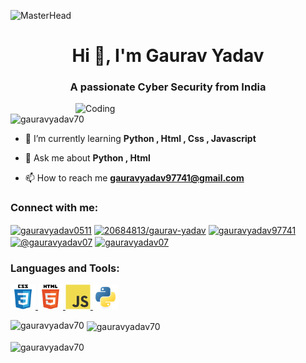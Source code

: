 ![MasterHead](https://e476rzxxeua.exactdn.com/wp-content/uploads/2020/01/00086-desk-anim-v0.3.gif?strip=all&lossy=1&sharp=1&ssl=1.gif)
<h1 align="center">Hi 👋, I'm Gaurav Yadav</h1>
<h3 align="center">A passionate Cyber Security from India</h3>
<img align="right" alt="Coding" width="400" src="https://media1.giphy.com/media/qgQUggAC3Pfv687qPC/giphy.gif?cid=790b761128eee175d550b1d43959a879aca3017d28316be3&rid=giphy.gif&ct=g.gif">

<p align="left"> <img src="https://komarev.com/ghpvc/?username=gauravyadav70&label=Profile%20views&color=0e75b6&style=flat" alt="gauravyadav70" /> </p>

- 🌱 I’m currently learning **Python , Html , Css , Javascript**

- 💬 Ask me about **Python , Html**

- 📫 How to reach me **gauravyadav97741@gmail.com**

<h3 align="left">Connect with me:</h3>
<p align="left">
<a href="https://linkedin.com/in/gauravyadav0511" target="blank"><img align="center" src="https://raw.githubusercontent.com/rahuldkjain/github-profile-readme-generator/master/src/images/icons/Social/linked-in-alt.svg" alt="gauravyadav0511" height="30" width="40" /></a>
<a href="https://stackoverflow.com/users/20684813/gaurav-yadav" target="blank"><img align="center" src="https://raw.githubusercontent.com/rahuldkjain/github-profile-readme-generator/master/src/images/icons/Social/stack-overflow.svg" alt="20684813/gaurav-yadav" height="30" width="40" /></a>
<a href="https://www.hackerrank.com/gauravyadav97741" target="blank"><img align="center" src="https://raw.githubusercontent.com/rahuldkjain/github-profile-readme-generator/master/src/images/icons/Social/hackerrank.svg" alt="gauravyadav97741" height="30" width="40" /></a>
<a href="https://www.hackerearth.com/@gauravyadav07" target="blank"><img align="center" src="https://raw.githubusercontent.com/rahuldkjain/github-profile-readme-generator/master/src/images/icons/Social/hackerearth.svg" alt="@gauravyadav07" height="30" width="40" /></a>
<a href="/gauravyadav07" target="blank"><img align="center" src="https://raw.githubusercontent.com/rahuldkjain/github-profile-readme-generator/master/src/images/icons/Social/rss.svg" alt="gauravyadav07" height="30" width="40" /></a>
</p>

<h3 align="left">Languages and Tools:</h3>
<p align="left"> <a href="https://www.w3schools.com/css/" target="_blank" rel="noreferrer"> <img src="https://raw.githubusercontent.com/devicons/devicon/master/icons/css3/css3-original-wordmark.svg" alt="css3" width="40" height="40"/> </a> <a href="https://www.w3.org/html/" target="_blank" rel="noreferrer"> <img src="https://raw.githubusercontent.com/devicons/devicon/master/icons/html5/html5-original-wordmark.svg" alt="html5" width="40" height="40"/> </a> <a href="https://developer.mozilla.org/en-US/docs/Web/JavaScript" target="_blank" rel="noreferrer"> <img src="https://raw.githubusercontent.com/devicons/devicon/master/icons/javascript/javascript-original.svg" alt="javascript" width="40" height="40"/> </a> <a href="https://www.python.org" target="_blank" rel="noreferrer"> <img src="https://raw.githubusercontent.com/devicons/devicon/master/icons/python/python-original.svg" alt="python" width="40" height="40"/> </a> </p>

<p><img align="left" src="https://github-readme-stats.vercel.app/api/top-langs?username=gauravyadav70&show_icons=true&locale=en&layout=compact" alt="gauravyadav70" /></p>

<p>&nbsp;<img align="center" src="https://github-readme-stats.vercel.app/api?username=gauravyadav70&show_icons=true&locale=en" alt="gauravyadav70" /></p>

<p><img align="center" src="https://github-readme-streak-stats.herokuapp.com/?user=gauravyadav70&" alt="gauravyadav70" /></p>
